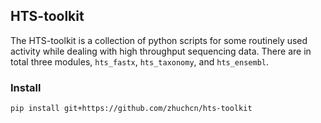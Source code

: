 ## HTS-toolkit

The HTS-toolkit is a collection of python scripts for some routinely used activity while dealing with high throughput sequencing data. There are in total three modules, `hts_fastx`, `hts_taxonomy`, and `hts_ensembl`.

### Install

```
pip install git+https://github.com/zhuchcn/hts-toolkit
```